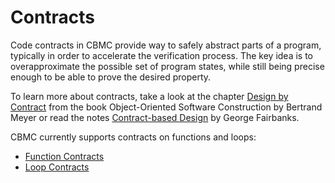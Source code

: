 # Contracts

Code contracts in CBMC provide way to safely abstract parts of a program,
typically in order to accelerate the verification process.
The key idea is to overapproximate the possible set of program states,
while still being precise enough to be able to prove the desired property.

To learn more about contracts, take a look at the chapter [Design by
Contract](http://se.inf.ethz.ch/~meyer/publications/old/dbc_chapter.pdf) from
the book Object-Oriented Software Construction by Bertrand Meyer or read the
notes [Contract-based
Design](https://www.georgefairbanks.com/york-university-contract-based-design-2021)
by George Fairbanks.

CBMC currently supports contracts on functions and loops:
- [Function Contracts](contracts-functions.md)
- [Loop Contracts](contracts-loops.md)
